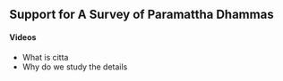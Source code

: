## Support for A Survey of Paramattha Dhammas

#### Videos

- What is citta
- Why do we study the details

